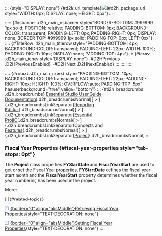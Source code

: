 ::: {style="DISPLAY: none"}
[](ms-xhelp:///?Id=d2h_url_template){#d2h_url_template}![](!package_url!){#d2h_package_url style="WIDTH: 0px; DISPLAY: none; HEIGHT: 0px"}
:::

::::: {#nsbanner .d2h_main_nsbanner style="BORDER-BOTTOM: #999999 1px solid; POSITION: relative; PADDING-BOTTOM: 0px; BACKGROUND-COLOR: transparent; PADDING-LEFT: 0px; PADDING-RIGHT: 0px; DISPLAY: none; BORDER-TOP: #999999 1px solid; PADDING-TOP: 0px; LEFT: 0px"}
:::: {#TitleRow .d2h_main_titlerow style="PADDING-BOTTOM: 4px; BACKGROUND-COLOR: transparent; PADDING-LEFT: 22px; WIDTH: 100%; PADDING-RIGHT: 10px; DISPLAY: none; PADDING-TOP: 4px"}
::: {#ienav .d2h_main_ienav style="DISPLAY: none"}
[](ms-xhelp:///?Id=108c22e9-15fe-4773-b105-a3deabdf5745){#D2HPrevious .D2HPreviousEnabled}  [](ms-xhelp:///?Id=53084e1f-7b53-43b8-9a73-fc56fb724c78){#D2HNext .D2HNextEnabled}
:::
::::
:::::

:::: {#nstext .d2h_main_nstext style="PADDING-BOTTOM: 10px; BACKGROUND-COLOR: transparent; PADDING-LEFT: 22px; PADDING-RIGHT: 10px; HEIGHT: 100%; OVERFLOW: auto; PADDING-TOP: 5px" hasuserbackground="true" valign="bottom"}
::: {#d2h_breadcrumbs .d2h_breadcrumbs}
[Essential Studio User Guide Documentation](ms-xhelp:///?Id=12457748-09e3-4d74-a240-8e049cedf030){.d2h_breadcrumbsNormal}[ \> ]{.d2h_breadcrumbsLinkSeparator}[Reporting Edition](ms-xhelp:///?Id=027aa5b6-6676-4f93-ad23-c20e8c45792e){.d2h_breadcrumbsNormal}[ \> ]{.d2h_breadcrumbsLinkSeparator}[Essential ProjIO](ms-xhelp:///?Id=b95f675f-3e97-4b4b-93b9-e4daba965feb){.d2h_breadcrumbsNormal}[ \> ]{.d2h_breadcrumbsLinkSeparator}[Concepts and Features](ms-xhelp:///?Id=00cd1b25-14ca-4e2b-a23d-b4c6df7344ee){.d2h_breadcrumbsNormal}[ \> ]{.d2h_breadcrumbsLinkSeparator}[Project](ms-xhelp:///?Id=ad0373cb-4cc2-4184-9767-bcb479cabdaf){.d2h_breadcrumbsNormal}
:::

### Fiscal Year Properties {#fiscal-year-properties style="tab-stops: 0pt"}

The **Project** class properties **FYStartDate** and **FiscalYearStart** are used to get or set the Fiscal Year properties. **FYStartDate** defines the fiscal year start month and the **FiscalYearStart** property determines whether the fiscal year numbering has been used in the project.

More:

[ ]{#related-topics}

[![](button.gif){border="0" align="absMiddle"}Retrieving Fiscal Year Properties](ms-xhelp:///?Id=9cafe9fa-9daa-4b80-9839-530cae78dd6c){style="TEXT-DECORATION: none"}

[![](button.gif){border="0" align="absMiddle"}Setting Fiscal Year Properties](ms-xhelp:///?Id=32f5fd44-8179-48c4-a96b-d7a42e847a79){style="TEXT-DECORATION: none"}
::::
